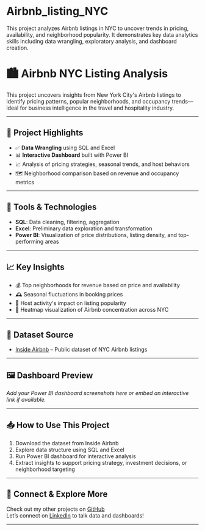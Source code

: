 # Airbnb_listing_NYC
This project analyzes Airbnb listings in NYC to uncover trends in pricing, availability, and neighborhood popularity. It demonstrates key data analytics skills including data wrangling, exploratory analysis, and dashboard creation.
# 🏙️ Airbnb NYC Listing Analysis

This project uncovers insights from New York City's Airbnb listings to identify pricing patterns, popular neighborhoods, and occupancy trends—ideal for business intelligence in the travel and hospitality industry.

---

## 📌 Project Highlights

- ✅ **Data Wrangling** using SQL and Excel  
- 📊 **Interactive Dashboard** built with Power BI  
- 📈 Analysis of pricing strategies, seasonal trends, and host behaviors  
- 🗺️ Neighborhood comparison based on revenue and occupancy metrics

---

## 🧰 Tools & Technologies

- **SQL**: Data cleaning, filtering, aggregation  
- **Excel**: Preliminary data exploration and transformation  
- **Power BI**: Visualization of price distributions, listing density, and top-performing areas

---

## 📈 Key Insights

- 💰 Top neighborhoods for revenue based on price and availability  
- 🕰️ Seasonal fluctuations in booking prices  
- 👤 Host activity's impact on listing popularity  
- 📍 Heatmap visualization of Airbnb concentration across NYC

---

## 📁 Dataset Source

- [Inside Airbnb](http://insideairbnb.com/get-the-data.html) – Public dataset of NYC Airbnb listings

---

## 🖼️ Dashboard Preview

_Add your Power BI dashboard screenshots here or embed an interactive link if available._

---

## 📥 How to Use This Project

1. Download the dataset from Inside Airbnb  
2. Explore data structure using SQL and Excel  
3. Run Power BI dashboard for interactive analysis  
4. Extract insights to support pricing strategy, investment decisions, or neighborhood targeting

---

## 🔗 Connect & Explore More

Check out my other projects on [GitHub](https://github.com/yourusername)  
Let’s connect on [LinkedIn](https://www.linkedin.com/in/yourprofile/) to talk data and dashboards!

---

